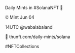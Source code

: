 Daily Mints in #SolanaNFT 🚀

⏰ Mint Jun 04

14UTC @wabalabaland

🔗 thunft.com/daily-mints/solana

#NFTCollections